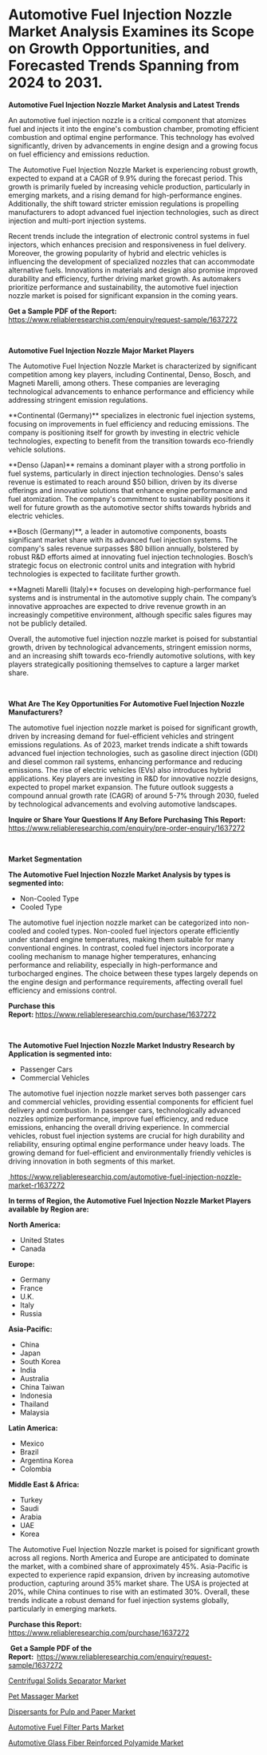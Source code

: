 <p><h1>Automotive Fuel Injection Nozzle Market Analysis Examines its Scope on Growth Opportunities, and Forecasted Trends Spanning from 2024 to 2031.</h1></p><p><strong>Automotive Fuel Injection Nozzle Market Analysis and Latest Trends</strong></p>
<p><p>An automotive fuel injection nozzle is a critical component that atomizes fuel and injects it into the engine's combustion chamber, promoting efficient combustion and optimal engine performance. This technology has evolved significantly, driven by advancements in engine design and a growing focus on fuel efficiency and emissions reduction.</p><p>The Automotive Fuel Injection Nozzle Market is experiencing robust growth, expected to expand at a CAGR of 9.9% during the forecast period. This growth is primarily fueled by increasing vehicle production, particularly in emerging markets, and a rising demand for high-performance engines. Additionally, the shift toward stricter emission regulations is propelling manufacturers to adopt advanced fuel injection technologies, such as direct injection and multi-port injection systems.</p><p>Recent trends include the integration of electronic control systems in fuel injectors, which enhances precision and responsiveness in fuel delivery. Moreover, the growing popularity of hybrid and electric vehicles is influencing the development of specialized nozzles that can accommodate alternative fuels. Innovations in materials and design also promise improved durability and efficiency, further driving market growth. As automakers prioritize performance and sustainability, the automotive fuel injection nozzle market is poised for significant expansion in the coming years.</p></p>
<p><strong>Get a Sample PDF of the Report:&nbsp;</strong> <a href="https://www.reliableresearchiq.com/enquiry/request-sample/1637272">https://www.reliableresearchiq.com/enquiry/request-sample/1637272</a></p>
<p>&nbsp;</p>
<p><strong>Automotive Fuel Injection Nozzle Major Market Players</strong></p>
<p><p>The Automotive Fuel Injection Nozzle Market is characterized by significant competition among key players, including Continental, Denso, Bosch, and Magneti Marelli, among others. These companies are leveraging technological advancements to enhance performance and efficiency while addressing stringent emission regulations.</p><p>**Continental (Germany)** specializes in electronic fuel injection systems, focusing on improvements in fuel efficiency and reducing emissions. The company is positioning itself for growth by investing in electric vehicle technologies, expecting to benefit from the transition towards eco-friendly vehicle solutions.</p><p>**Denso (Japan)** remains a dominant player with a strong portfolio in fuel systems, particularly in direct injection technologies. Denso's sales revenue is estimated to reach around $50 billion, driven by its diverse offerings and innovative solutions that enhance engine performance and fuel atomization. The company's commitment to sustainability positions it well for future growth as the automotive sector shifts towards hybrids and electric vehicles.</p><p>**Bosch (Germany)**, a leader in automotive components, boasts significant market share with its advanced fuel injection systems. The company's sales revenue surpasses $80 billion annually, bolstered by robust R&D efforts aimed at innovating fuel injection technologies. Bosch’s strategic focus on electronic control units and integration with hybrid technologies is expected to facilitate further growth.</p><p>**Magneti Marelli (Italy)** focuses on developing high-performance fuel systems and is instrumental in the automotive supply chain. The company’s innovative approaches are expected to drive revenue growth in an increasingly competitive environment, although specific sales figures may not be publicly detailed.</p><p>Overall, the automotive fuel injection nozzle market is poised for substantial growth, driven by technological advancements, stringent emission norms, and an increasing shift towards eco-friendly automotive solutions, with key players strategically positioning themselves to capture a larger market share.</p></p>
<p>&nbsp;</p>
<p><strong>What Are The Key Opportunities For Automotive Fuel Injection Nozzle Manufacturers?</strong></p>
<p><p>The automotive fuel injection nozzle market is poised for significant growth, driven by increasing demand for fuel-efficient vehicles and stringent emissions regulations. As of 2023, market trends indicate a shift towards advanced fuel injection technologies, such as gasoline direct injection (GDI) and diesel common rail systems, enhancing performance and reducing emissions. The rise of electric vehicles (EVs) also introduces hybrid applications. Key players are investing in R&D for innovative nozzle designs, expected to propel market expansion. The future outlook suggests a compound annual growth rate (CAGR) of around 5-7% through 2030, fueled by technological advancements and evolving automotive landscapes.</p></p>
<p><strong>Inquire or Share Your Questions If Any Before Purchasing This Report:</strong> <a href="https://www.reliableresearchiq.com/enquiry/pre-order-enquiry/1637272">https://www.reliableresearchiq.com/enquiry/pre-order-enquiry/1637272</a></p>
<p>&nbsp;</p>
<p><strong>Market Segmentation</strong></p>
<p><strong>The Automotive Fuel Injection Nozzle Market Analysis by types is segmented into:</strong></p>
<p><ul><li>Non-Cooled Type</li><li>Cooled Type</li></ul></p>
<p><p>The automotive fuel injection nozzle market can be categorized into non-cooled and cooled types. Non-cooled fuel injectors operate efficiently under standard engine temperatures, making them suitable for many conventional engines. In contrast, cooled fuel injectors incorporate a cooling mechanism to manage higher temperatures, enhancing performance and reliability, especially in high-performance and turbocharged engines. The choice between these types largely depends on the engine design and performance requirements, affecting overall fuel efficiency and emissions control.</p></p>
<p><strong>Purchase this Report:&nbsp;</strong><a href="https://www.reliableresearchiq.com/purchase/1637272">https://www.reliableresearchiq.com/purchase/1637272</a></p>
<p>&nbsp;</p>
<p><strong>The Automotive Fuel Injection Nozzle Market Industry Research by Application is segmented into:</strong></p>
<p><ul><li>Passenger Cars</li><li>Commercial Vehicles</li></ul></p>
<p><p>The automotive fuel injection nozzle market serves both passenger cars and commercial vehicles, providing essential components for efficient fuel delivery and combustion. In passenger cars, technologically advanced nozzles optimize performance, improve fuel efficiency, and reduce emissions, enhancing the overall driving experience. In commercial vehicles, robust fuel injection systems are crucial for high durability and reliability, ensuring optimal engine performance under heavy loads. The growing demand for fuel-efficient and environmentally friendly vehicles is driving innovation in both segments of this market.</p></p>
<p><a href="https://www.reliableresearchiq.com/automotive-fuel-injection-nozzle-market-r1637272">&nbsp;https://www.reliableresearchiq.com/automotive-fuel-injection-nozzle-market-r1637272</a></p>
<p><strong>In terms of Region, the Automotive Fuel Injection Nozzle Market Players available by Region are:</strong></p>
<p>
    <p> <strong> North America: </strong>
        <ul>
            <li>United States</li>
            <li>Canada</li>
        </ul>
        </p> 
    <p> <strong> Europe: </strong>
        <ul>
            <li>Germany</li>
            <li>France</li>
            <li>U.K.</li>
            <li>Italy</li>
            <li>Russia</li>
        </ul>
        </p> 
    <p> <strong> Asia-Pacific: </strong>
        <ul>
            <li>China</li>
            <li>Japan</li>
            <li>South Korea</li>
            <li>India</li>
            <li>Australia</li>
            <li>China Taiwan</li>
            <li>Indonesia</li>
            <li>Thailand</li>
            <li>Malaysia</li>
        </ul>
        </p> 
    <p> <strong> Latin America: </strong>
        <ul>
            <li>Mexico</li>
            <li>Brazil</li>
            <li>Argentina Korea</li>
            <li>Colombia</li>
        </ul>
        </p> 
    <p> <strong> Middle East & Africa: </strong>
        <ul>
            <li>Turkey</li>
            <li>Saudi</li>
            <li>Arabia</li>
            <li>UAE</li>
            <li>Korea</li>
        </ul>
    </p>
    </p>
<p><p>The Automotive Fuel Injection Nozzle market is poised for significant growth across all regions. North America and Europe are anticipated to dominate the market, with a combined share of approximately 45%. Asia-Pacific is expected to experience rapid expansion, driven by increasing automotive production, capturing around 35% market share. The USA is projected at 20%, while China continues to rise with an estimated 30%. Overall, these trends indicate a robust demand for fuel injection systems globally, particularly in emerging markets.</p></p>
<p><strong>Purchase this Report: </strong><a href="https://www.reliableresearchiq.com/purchase/1637272">https://www.reliableresearchiq.com/purchase/1637272</a></p>
<p>&nbsp;<strong>Get a Sample PDF of the Report:&nbsp;&nbsp;</strong><a href="https://www.reliableresearchiq.com/enquiry/request-sample/1637272">https://www.reliableresearchiq.com/enquiry/request-sample/1637272</a></p>
<p><strong></strong></p>
<p><p><a href="https://www.linkedin.com/pulse/centrifugal-solids-separator-market-indicators-size-regional-o0svc?trackingId=deje6qigSJeCUathIqYHPg%3D%3D">Centrifugal Solids Separator Market</a></p><p><a href="https://issuu.com/reportprime-2/docs/pet-massager-market-size-2030.pptx_d94fe32e8cb573">Pet Massager Market</a></p><p><a href="https://medium.com/@ykjnlvpu41/future-ready-strategic-insights-into-the-global-dispersants-for-pulp-and-paper-market-2024-2031-9dd2a0f474db?postPublishedType=repub">Dispersants for Pulp and Paper Market</a></p><p><a href="https://github.com/NathanColeman327/Market-Research-Report-List-1/blob/main/automotive-fuel-filter-parts-market.md">Automotive Fuel Filter Parts Market</a></p><p><a href="https://medium.com/@ykjnlvpu41/automotive-glass-fiber-reinforced-polyamide-market-insights-product-type-application-trends-and-0a93dcf40220?postPublishedType=repub">Automotive Glass Fiber Reinforced Polyamide Market</a></p></p>
